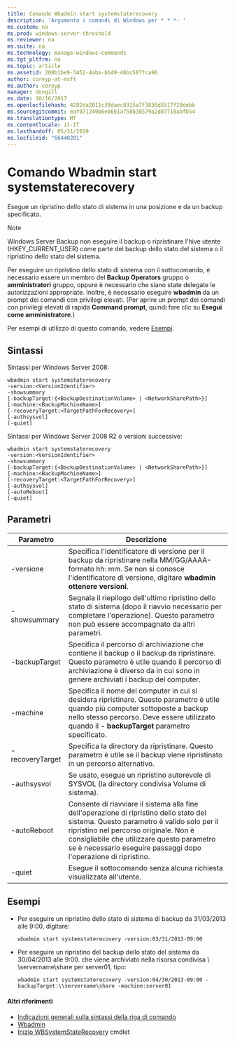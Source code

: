 ```yaml
---
title: Comando Wbadmin start systemstaterecovery
description: 'Argomento i comandi di Windows per * * *- '
ms.custom: na
ms.prod: windows-server-threshold
ms.reviewer: na
ms.suite: na
ms.technology: manage-windows-commands
ms.tgt_pltfrm: na
ms.topic: article
ms.assetid: 208b1be9-3452-4aba-bb49-46bc587fca96
author: coreyp-at-msft
ms.author: coreyp
manager: dongill
ms.date: 10/16/2017
ms.openlocfilehash: 4282da2011c39daec0315a7f3836d5517f29debb
ms.sourcegitcommit: eaf071249b6eb6b1a758b38579a2d87710abfb54
ms.translationtype: MT
ms.contentlocale: it-IT
ms.lasthandoff: 05/31/2019
ms.locfileid: "66440201"
---
```

# <a name="wbadmin-start-systemstaterecovery"></a>Comando Wbadmin start systemstaterecovery



Esegue un ripristino dello stato di sistema in una posizione e da un backup specificato.

> [!NOTE]
> Windows Server Backup non eseguire il backup o ripristinare l'hive utente (HKEY_CURRENT_USER) come parte del backup dello stato del sistema o il ripristino dello stato del sistema.

Per eseguire un ripristino dello stato di sistema con il sottocomando, è necessario essere un membro del **Backup Operators** gruppo o **amministratori** gruppo, oppure è necessario che siano state delegate le autorizzazioni appropriate. Inoltre, è necessario eseguire **wbadmin** da un prompt dei comandi con privilegi elevati. (Per aprire un prompt dei comandi con privilegi elevati di rapida **Command prompt**, quindi fare clic su **Esegui come amministratore**.)

Per esempi di utilizzo di questo comando, vedere [Esempi](#BKMK_examples).

## <a name="syntax"></a>Sintassi

Sintassi per Windows Server 2008:
```
wbadmin start systemstaterecovery
-version:<VersionIdentifier>
-showsummary
[-backupTarget:{<BackupDestinationVolume> | <NetworkSharePath>}]
[-machine:<BackupMachineName>]
[-recoveryTarget:<TargetPathForRecovery>]
[-authsysvol]
[-quiet]
```
Sintassi per Windows Server 2008 R2 o versioni successive:
```
wbadmin start systemstaterecovery
-version:<VersionIdentifier>
-showsummary
[-backupTarget:{<BackupDestinationVolume> | <NetworkSharePath>}]
[-machine:<BackupMachineName>]
[-recoveryTarget:<TargetPathForRecovery>]
[-authsysvol]
[-autoReboot]
[-quiet]
```

## <a name="parameters"></a>Parametri

|Parametro|Descrizione|
|---------|-----------|
|-versione|Specifica l'identificatore di versione per il backup da ripristinare nella MM/GG/AAAA-formato hh: mm. Se non si conosce l'identificatore di versione, digitare **wbadmin ottenere versioni**.|
|-showsummary|Segnala il riepilogo dell'ultimo ripristino dello stato di sistema (dopo il riavvio necessario per completare l'operazione). Questo parametro non può essere accompagnato da altri parametri.|
|-backupTarget|Specifica il percorso di archiviazione che contiene il backup o il backup da ripristinare. Questo parametro è utile quando il percorso di archiviazione è diverso da in cui sono in genere archiviati i backup del computer.|
|-machine|Specifica il nome del computer in cui si desidera ripristinare. Questo parametro è utile quando più computer sottoposte a backup nello stesso percorso. Deve essere utilizzato quando il **- backupTarget** parametro specificato.|
|-recoveryTarget|Specifica la directory da ripristinare. Questo parametro è utile se il backup viene ripristinato in un percorso alternativo.|
|-authsysvol|Se usato, esegue un ripristino autorevole di SYSVOL (la directory condivisa Volume di sistema).|
|-autoReboot|Consente di riavviare il sistema alla fine dell'operazione di ripristino dello stato del sistema. Questo parametro è valido solo per il ripristino nel percorso originale. Non è consigliabile che utilizzare questo parametro se è necessario eseguire passaggi dopo l'operazione di ripristino.|
|-quiet|Esegue il sottocomando senza alcuna richiesta visualizzata all'utente.|

## <a name="BKMK_examples"></a>Esempi

- Per eseguire un ripristino dello stato di sistema di backup da 31/03/2013 alle 9:00, digitare:  
  ```
  wbadmin start systemstaterecovery -version:03/31/2013-09:00
  ```  
- Per eseguire un ripristino del backup dello stato del sistema da 30/04/2013 alle 9:00. che viene archiviato nella risorsa condivisa \\ \\servername\share per server01, tipo:  
  ```
  wbadmin start systemstaterecovery -version:04/30/2013-09:00 -backupTarget:\\servername\share -machine:server01
  ```

#### <a name="additional-references"></a>Altri riferimenti

-   [Indicazioni generali sulla sintassi della riga di comando](command-line-syntax-key.md)
-   [Wbadmin](wbadmin.md)
-   [Inizio WBSystemStateRecovery](https://technet.microsoft.com/library/jj902449.aspx) cmdlet